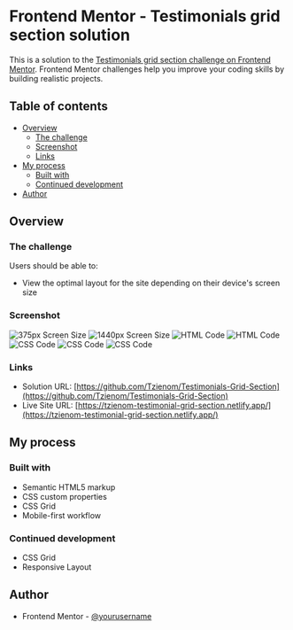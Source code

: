 # Frontend Mentor - Testimonials grid section solution

This is a solution to the [Testimonials grid section challenge on Frontend Mentor](https://www.frontendmentor.io/challenges/testimonials-grid-section-Nnw6J7Un7). Frontend Mentor challenges help you improve your coding skills by building realistic projects. 

## Table of contents

- [Overview](#overview)
  - [The challenge](#the-challenge)
  - [Screenshot](#screenshot)
  - [Links](#links)
- [My process](#my-process)
  - [Built with](#built-with)
  - [Continued development](#continued-development)
- [Author](#author)


## Overview

### The challenge

Users should be able to:

- View the optimal layout for the site depending on their device's screen size

### Screenshot

![375px Screen Size](./screenshots/375px.png)
![1440px Screen Size](./screenshots/1440px.png)
![HTML Code](./screenshots/html.png)
![HTML Code](./screenshots/html2.png)
![CSS Code](./screenshots/css.png)
![CSS Code](./screenshots/css2.png)
![CSS Code](./screenshots/css3.png)



### Links

- Solution URL: [https://github.com/Tzienom/Testimonials-Grid-Section](https://github.com/Tzienom/Testimonials-Grid-Section)
- Live Site URL: [https://tzienom-testimonial-grid-section.netlify.app/](https://tzienom-testimonial-grid-section.netlify.app/)



## My process

### Built with

- Semantic HTML5 markup
- CSS custom properties
- CSS Grid
- Mobile-first workflow



### Continued development

- CSS Grid
- Responsive Layout


## Author
- Frontend Mentor - [@yourusername](https://www.frontendmentor.io/profile/Tzienom)